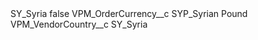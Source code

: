 <?xml version="1.0" encoding="UTF-8"?>
<CustomMetadata xmlns="http://soap.sforce.com/2006/04/metadata" xmlns:xsi="http://www.w3.org/2001/XMLSchema-instance" xmlns:xsd="http://www.w3.org/2001/XMLSchema">
    <label>SY_Syria</label>
    <protected>false</protected>
    <values>
        <field>VPM_OrderCurrency__c</field>
        <value xsi:type="xsd:string">SYP_Syrian Pound</value>
    </values>
    <values>
        <field>VPM_VendorCountry__c</field>
        <value xsi:type="xsd:string">SY_Syria</value>
    </values>
</CustomMetadata>
